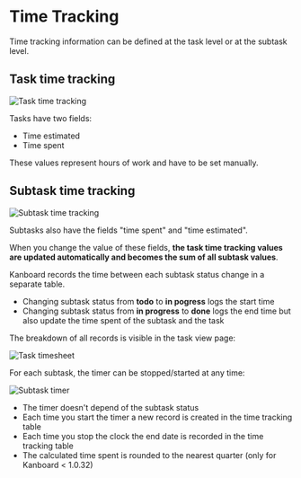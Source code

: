 Time Tracking
=============

Time tracking information can be defined at the task level or at the subtask level.

Task time tracking
------------------

![Task time tracking](screenshots/task-time-tracking.png)

Tasks have two fields:

- Time estimated
- Time spent

These values represent hours of work and have to be set manually.

Subtask time tracking
---------------------

![Subtask time tracking](screenshots/subtask-time-tracking.png)

Subtasks also have the fields "time spent" and "time estimated".

When you change the value of these fields, **the task time tracking values are updated automatically and becomes the sum of all subtask values**.

Kanboard records the time between each subtask status change in a separate table.

- Changing subtask status from **todo** to **in pogress** logs the start time
- Changing subtask status from **in progress** to **done** logs the end time but also update the time spent of the subtask and the task

The breakdown of all records is visible in the task view page:

![Task timesheet](screenshots/task-timesheet.png)

For each subtask, the timer can be stopped/started at any time:

![Subtask timer](screenshots/subtask-timer.png)

- The timer doesn't depend of the subtask status
- Each time you start the timer a new record is created in the time tracking table
- Each time you stop the clock the end date is recorded in the time tracking table
- The calculated time spent is rounded to the nearest quarter (only for Kanboard < 1.0.32)
